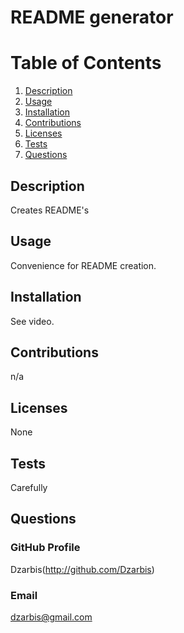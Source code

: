 # README generator
  
  # Table of Contents
  1) [Description](#Description)
  2) [Usage](#Usage)
  3) [Installation](#Installation)
  4) [Contributions](#Contributions)
  5) [Licenses](#Licenses)
  6) [Tests](#Tests)
  7) [Questions](#Questions)

  ## Description
  Creates README's

  ## Usage
  Convenience for README creation.

  ## Installation
  See video.

  ## Contributions
  n/a

  ## Licenses
  None

  ## Tests
  Carefully

  ## Questions

  ### GitHub Profile
  Dzarbis(http://github.com/Dzarbis)

  ### Email
  dzarbis@gmail.com


